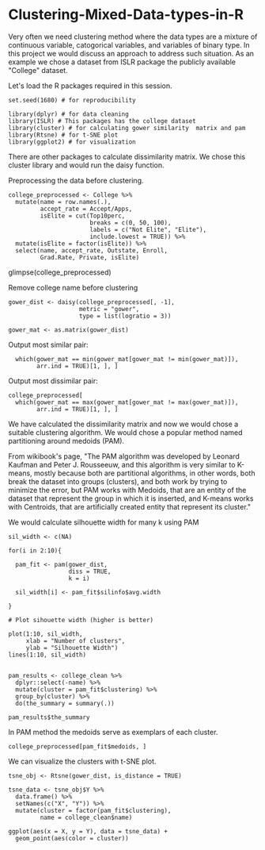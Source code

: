 # Clustering-Mixed-Data-types-in-R

Very often we need clustering method where the data types are a mixture of continuous variable, catogorical variables, and variables of binary type. In this project we would discuss an approach to address such situation. As an example we chose a dataset from ISLR package the publicly available "College" dataset.

Let's load the R packages required in this session.
```
set.seed(1680) # for reproducibility

library(dplyr) # for data cleaning
library(ISLR) # This packages has the college dataset
library(cluster) # for calculating gower similarity  matrix and pam
library(Rtsne) # for t-SNE plot
library(ggplot2) # for visualization
```

There are other packages to calculate dissimilarity matrix. We chose this cluster library and would run the daisy function.


Preprocessing the data before clustering.

```
college_preprocessed <- College %>%
  mutate(name = row.names(.),
         accept_rate = Accept/Apps,
         isElite = cut(Top10perc,
                       breaks = c(0, 50, 100),
                       labels = c("Not Elite", "Elite"),
                       include.lowest = TRUE)) %>%
  mutate(isElite = factor(isElite)) %>%
  select(name, accept_rate, Outstate, Enroll,
         Grad.Rate, Private, isElite)
```
glimpse(college_preprocessed)


Remove college name before clustering

```
gower_dist <- daisy(college_preprocessed[, -1],
                    metric = "gower",
                    type = list(logratio = 3))
                                       
gower_mat <- as.matrix(gower_dist)
```

Output most similar pair:

```college_preprocessed[
  which(gower_mat == min(gower_mat[gower_mat != min(gower_mat)]),
        arr.ind = TRUE)[1, ], ]                    
```
Output most dissimilar pair:

```
college_preprocessed[
  which(gower_mat == max(gower_mat[gower_mat != max(gower_mat)]),
        arr.ind = TRUE)[1, ], ]
```   
 We have calculated the dissimilarity matrix and now we would chose a suitable clustering algorithm. We would chose a popular method named partitioning around medoids (PAM).
 
 From wikibook's page, "The PAM algorithm was developed by Leonard Kaufman and Peter J. Rousseeuw, and this algorithm is very similar to K-means, mostly because both are partitional algorithms, in other words, both break the dataset into groups (clusters), and both work by trying to minimize the error, but PAM works with Medoids, that are an entity of the dataset that represent the group in which it is inserted, and K-means works with Centroids, that are artificially created entity that represent its cluster."
 
 
 We would calculate silhouette width for many k using PAM

```
sil_width <- c(NA)

for(i in 2:10){
  
  pam_fit <- pam(gower_dist,
                 diss = TRUE,
                 k = i)
  
  sil_width[i] <- pam_fit$silinfo$avg.width
  
}
```

```
# Plot sihouette width (higher is better)

plot(1:10, sil_width,
     xlab = "Number of clusters",
     ylab = "Silhouette Width")
lines(1:10, sil_width)
```


``` pam_fit <- pam(gower_dist, diss = TRUE, k = 3)

pam_results <- college_clean %>%
  dplyr::select(-name) %>%
  mutate(cluster = pam_fit$clustering) %>%
  group_by(cluster) %>%
  do(the_summary = summary(.))

pam_results$the_summary

```
In PAM method the medoids serve as exemplars of each cluster.
```
college_preprocessed[pam_fit$medoids, ]
```

We can visualize the clusters with t-SNE plot.

```
tsne_obj <- Rtsne(gower_dist, is_distance = TRUE)

tsne_data <- tsne_obj$Y %>%
  data.frame() %>%
  setNames(c("X", "Y")) %>%
  mutate(cluster = factor(pam_fit$clustering),
         name = college_clean$name)

ggplot(aes(x = X, y = Y), data = tsne_data) +
  geom_point(aes(color = cluster))
```

 
